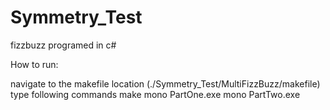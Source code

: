 # Symmetry_Test

fizzbuzz programed in c#

How to run:

navigate to the makefile location (./Symmetry_Test/MultiFizzBuzz/makefile)
type following commands
make
mono PartOne.exe
mono PartTwo.exe




